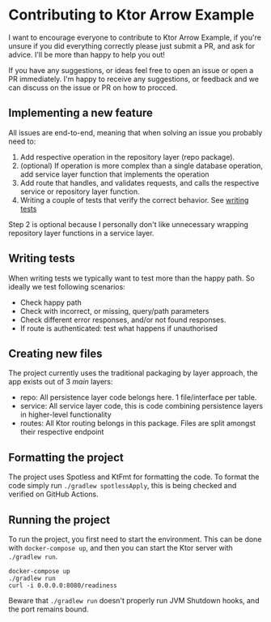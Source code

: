 # Contributing to Ktor Arrow Example

I want to encourage everyone to contribute to Ktor Arrow Example,
if you're unsure if you did everything correctly please just submit a PR, and ask for advice.
I'll be more than happy to help you out!

If you have any suggestions, or ideas feel free to open an issue or open a PR immediately.
I'm happy to receive any suggestions, or feedback and we can discuss on the issue or PR on how to procced.

## Implementing a new feature

All issues are end-to-end, meaning that when solving an issue you probably need to:
1. Add respective operation in the repository layer (repo package).
2. (optional) If operation is more complex than a single database operation, add service layer function that implements the operation
3. Add route that handles, and validates requests, and calls the respective service or repository layer function.
4. Writing a couple of tests that verify the correct behavior. See [writing tests](#writing-tests)

Step 2 is optional because I personally don't like unnecessary wrapping repository layer functions in a service layer.

## Writing tests

When writing tests we typically want to test more than the happy path. So ideally we test following scenarios:
 - Check happy path
 - Check with incorrect, or missing, query/path parameters
 - Check different error responses, and/or not found responses.
 - If route is authenticated: test what happens if unauthorised 

## Creating new files

The project currently uses the traditional packaging by layer approach,
the app exists out of 3 _main_ layers:

- repo: All persistence layer code belongs here. 1 file/interface per table.
- service: All service layer code, this is code combining persistence layers in higher-level functionality
- routes: All Ktor routing belongs in this package. Files are split amongst their respective endpoint

## Formatting the project

The project uses Spotless and KtFmt for formatting the code.
To format the code simply run `./gradlew spotlessApply`, this is being checked and verified on GitHub Actions.

## Running the project

To run the project, you first need to start the environment.
This can be done with `docker-compose up`,
and then you can start the Ktor server with `./gradlew run`.

```shell
docker-compose up
./gradlew run
curl -i 0.0.0.0:8080/readiness
```

Beware that `./gradlew run` doesn't properly run JVM Shutdown hooks, and the port remains bound.
